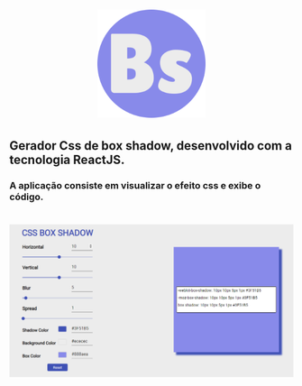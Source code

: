 <h1 align="center">
  <img src="./src/.github/favicon.png">
</h1>


## Gerador Css de box shadow, desenvolvido com a tecnologia ReactJS.

### A aplicação consiste em visualizar o efeito css e exibe o código.


<h1 align="center">
  <img src="./src/.github/box-shadow.PNG">
</h1>

